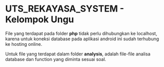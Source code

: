 # UTS_REKAYASA_SYSTEM - Kelompok Ungu

File yang terdapat pada folder **php** tidak perlu dihubungkan ke localhost, karena untuk koneksi database pada aplikasi android ini sudah terhubung ke hosting online.

Untuk file yang terdapat dalam folder **analysis**, adalah file-file analisa database dan function yang diminta sesuai soal.
